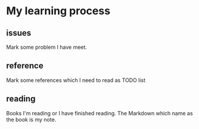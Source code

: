 # My learning process

## issues

Mark some problem I have meet.

## reference

Mark some references which I need to read as TODO list

## reading

Books I'm reading or I have finished reading. The Markdown which name as the book is my note.
